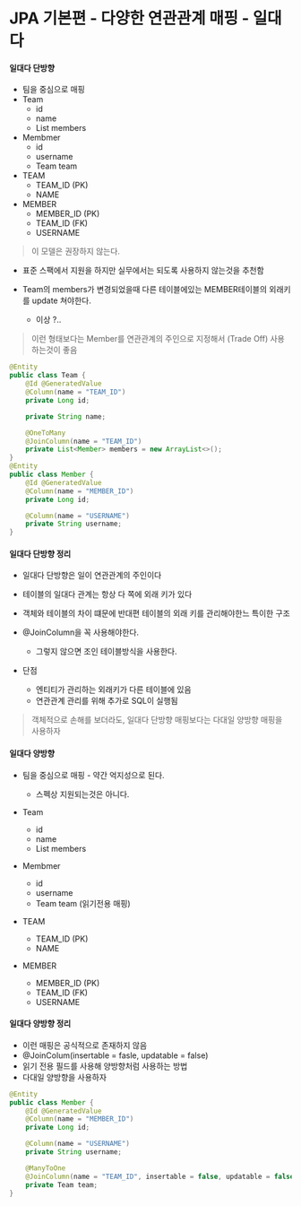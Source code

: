 # JPA 기본편 - 다양한 연관관계 매핑 - 일대다

#### 일대다 단방향
- 팀을 중심으로 매핑
- Team  
    - id
    - name
    - List members
- Membmer
    - id
    - username
    - Team team
- TEAM
    - TEAM_ID (PK)
    - NAME
- MEMBER    
    - MEMBER_ID (PK)
    - TEAM_ID (FK)
    - USERNAME

> 이 모델은 권장하지 않는다.
- 표준 스팩에서 지원을 하지만 실무에서는 되도록 사용하지 않는것을 추천함

- Team의 members가 변경되었을때 다른 테이블에있는 MEMBER테이블의 외래키를 update 쳐야한다. 
    - 이상 ?..

> 이런 형태보다는 Member를 연관관계의 주인으로 지정해서 (Trade Off) 사용하는것이 좋음

```java
@Entity
public class Team {
    @Id @GeneratedValue
    @Column(name = "TEAM_ID")
    private Long id;

    private String name;

    @OneToMany
    @JoinColumn(name = "TEAM_ID")
    private List<Member> members = new ArrayList<>();
}
@Entity
public class Member {
    @Id @GeneratedValue
    @Column(name = "MEMBER_ID")
    private Long id;

    @Column(name = "USERNAME")
    private String username;
}
```

#### 일대다 단방향 정리
- 일대다 단방향은 일이 연관관계의 주인이다
- 테이블의 일대다 관계는 항상 다 쪽에 외래 키가 있다
- 객체와 테이블의 차이 떄문에 반대편 테이블의 외래 키를 관리해야한느 특이한 구조
- @JoinColumn을 꼭 사용해야한다.
    - 그렇지 않으면 조인 테이블방식을 사용한다.

- 단점
    - 엔티티가 관리하는 외래키가 다른 테이블에 있음
    - 연관관계 관리를 위해 추가로 SQL이 실행됨

> 객체적으로 손해를 보더라도, 일대다 단방향 매핑보다는 다대일 양방향 매핑을 사용하자


#### 일대다 양방향
- 팀을 중심으로 매핑 - 약간 억지성으로 된다.
    - 스펙상 지원되는것은 아니다.

- Team  
    - id
    - name
    - List members
- Membmer
    - id
    - username
    - Team team (읽기전용 매핑)
- TEAM
    - TEAM_ID (PK)
    - NAME
- MEMBER    
    - MEMBER_ID (PK)
    - TEAM_ID (FK)
    - USERNAME

#### 일대다 양방향 정리
- 이런 매핑은 공식적으로 존재하지 않음
- @JoinColum(insertable = fasle, updatable = false)
- 읽기 전용 필드를 사용해 양방향처럼 사용하는 방법
- 다대일 양방향을 사용하자

```java
@Entity
public class Member {
    @Id @GeneratedValue
    @Column(name = "MEMBER_ID")
    private Long id;

    @Column(name = "USERNAME")
    private String username;

    @ManyToOne
    @JoinColumn(name = "TEAM_ID", insertable = false, updatable = false)
    private Team team;
}
```
